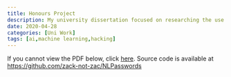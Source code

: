 ```yaml
---
title: Honours Project
description: My university dissertation focused on researching the use of Natural Language Processing (NLP) Machine Learning to automate the password cracking process. While basic by today's ML standards, I was still able to prove that ML could have sizeable benefits to red-teaming exercises.
date: 2020-04-28
categories: [Uni Work]
tags: [ai,machine learning,hacking]
---
```

If you cannot view the PDF below, click [here]({{site.url}}/assets/doc/Hons-Project-For-Website.pdf). Source code is available at <https://github.com/zack-not-zac/NLPasswords>

<object data="{{site.url}}/assets/doc/Hons-Project-For-Website.pdf" width="100%" height="1000" type='application/pdf'></object>